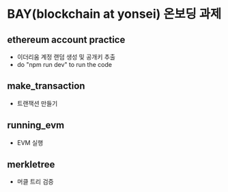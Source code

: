 # BAY(blockchain at yonsei) 온보딩 과제

## ethereum account practice

- 이더리움 계정 랜덤 생성 및 공개키 추출
- do "npm run dev" to run the code

## make_transaction

- 트랜잭션 만들기

## running_evm

- EVM 실행

## merkletree

- 머클 트리 검증
